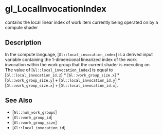 # gl_LocalInvocationIndex
contains the local linear index of work item currently being operated
  on by a compute shader

## Description
In the compute language, [`Gl::local_invocation_index`] is a derived
  input variable containing the 1-dimensional linearized index of the
  work invocation within the work group that the current shader is
  executing on. The value of [`Gl::local_invocation_index`] is equal to
  [`Gl::local_invocation_id.z`] * [`Gl::work_group_size.x`] *
  [`Gl::work_group_size.y`] + [`Gl::local_invocation_id.y`] *
  [`Gl::work_group_size.x`] + [`Gl::local_invocation_id.x`].

## See Also
- [`Gl::num_work_groups`]
- [`Gl::work_group_id`]
- [`Gl::work_group_size`]
- [`Gl::local_invocation_id`]
